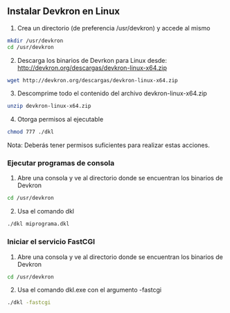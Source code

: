 ## Instalar Devkron en Linux

1. Crea un directorio (de preferencia /usr/devkron) y accede al mismo
```bash
mkdir /usr/devkron
cd /usr/devkron
```
2. Descarga los binarios de Devrkon para Linux desde: http://devkron.org/descargas/devkron-linux-x64.zip 
```bash
wget http://devkron.org/descargas/devkron-linux-x64.zip 
```
3. Descomprime todo el contenido del archivo devkron-linux-x64.zip
```bash
unzip devkron-linux-x64.zip
```
4. Otorga permisos al ejecutable
```bash
chmod 777 ./dkl
```

Nota: Deberás tener permisos suficientes para realizar estas acciones.

### Ejecutar programas de consola

1. Abre una consola y ve al directorio donde se encuentran los binarios de Devkron
```bash
cd /usr/devkron
```
2. Usa el comando dkl
```bash
./dkl miprograma.dkl
```

### Iniciar el servicio FastCGI
1. Abre una consola y ve al directorio donde se encuentran los binarios de Devkron
```bash
cd /usr/devkron
```
2. Usa el comando dkl.exe con el argumento -fastcgi
```bash
./dkl -fastcgi
```
